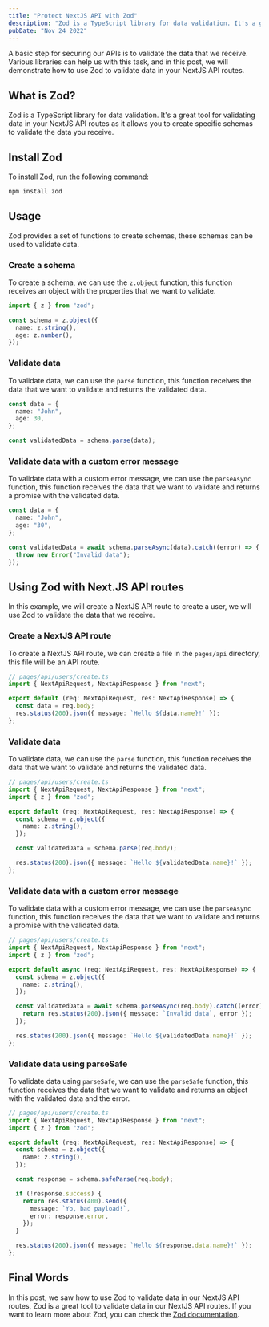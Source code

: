 ```yaml
---
title: "Protect NextJS API with Zod"
description: "Zod is a TypeScript library for data validation. It's a great tool to validate data in your NextJS API routes."
pubDate: "Nov 24 2022"
---
```


A basic step for securing our APIs is to validate the data that we receive. Various libraries can help us with this task, and in this post, we will demonstrate how to use Zod to validate data in your NextJS API routes.

## What is Zod?

Zod is a TypeScript library for data validation. It's a great tool for validating data in your NextJS API routes as it allows you to create specific schemas to validate the data you receive.

## Install Zod

To install Zod, run the following command:

```bash
npm install zod
```

## Usage

Zod provides a set of functions to create schemas, these schemas can be used to validate data.

### Create a schema

To create a schema, we can use the `z.object` function, this function receives an object with the properties that we want to validate.

```ts
import { z } from "zod";

const schema = z.object({
  name: z.string(),
  age: z.number(),
});
```

### Validate data

To validate data, we can use the `parse` function, this function receives the data that we want to validate and returns the validated data.

```ts
const data = {
  name: "John",
  age: 30,
};

const validatedData = schema.parse(data);
```

### Validate data with a custom error message

To validate data with a custom error message, we can use the `parseAsync` function, this function receives the data that we want to validate and returns a promise with the validated data.

```ts
const data = {
  name: "John",
  age: "30",
};

const validatedData = await schema.parseAsync(data).catch((error) => {
  throw new Error("Invalid data");
});
```

## Using Zod with Next.JS API routes

In this example, we will create a NextJS API route to create a user, we will use Zod to validate the data that we receive.

### Create a NextJS API route

To create a NextJS API route, we can create a file in the `pages/api` directory, this file will be an API route.

```ts
// pages/api/users/create.ts
import { NextApiRequest, NextApiResponse } from "next";

export default (req: NextApiRequest, res: NextApiResponse) => {
  const data = req.body;
  res.status(200).json({ message: `Hello ${data.name}!` });
};
```

### Validate data

To validate data, we can use the `parse` function, this function receives the data that we want to validate and returns the validated data.

```ts
// pages/api/users/create.ts
import { NextApiRequest, NextApiResponse } from "next";
import { z } from "zod";

export default (req: NextApiRequest, res: NextApiResponse) => {
  const schema = z.object({
    name: z.string(),
  });

  const validatedData = schema.parse(req.body);

  res.status(200).json({ message: `Hello ${validatedData.name}!` });
};
```

### Validate data with a custom error message

To validate data with a custom error message, we can use the `parseAsync` function, this function receives the data that we want to validate and returns a promise with the validated data.

```ts
// pages/api/users/create.ts
import { NextApiRequest, NextApiResponse } from "next";
import { z } from "zod";

export default async (req: NextApiRequest, res: NextApiResponse) => {
  const schema = z.object({
    name: z.string(),
  });

  const validatedData = await schema.parseAsync(req.body).catch((error) => {
    return res.status(200).json({ message: `Invalid data`, error });
  });

  res.status(200).json({ message: `Hello ${validatedData.name}!` });
};
```

### Validate data using parseSafe

To validate data using `parseSafe`, we can use the `parseSafe` function, this function receives the data that we want to validate and returns an object with the validated data and the error.

```ts
// pages/api/users/create.ts
import { NextApiRequest, NextApiResponse } from "next";
import { z } from "zod";

export default (req: NextApiRequest, res: NextApiResponse) => {
  const schema = z.object({
    name: z.string(),
  });

  const response = schema.safeParse(req.body);

  if (!response.success) {
    return res.status(400).send({
      message: `Yo, bad payload!`,
      error: response.error,
    });
  }

  res.status(200).json({ message: `Hello ${response.data.name}!` });
};
```

## Final Words

In this post, we saw how to use Zod to validate data in our NextJS API routes, Zod is a great tool to validate data in our NextJS API routes. If you want to learn more about Zod, you can check the [Zod documentation](https://zod.dev/?id=basic-usage).
